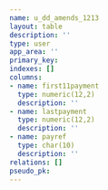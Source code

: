 ```yaml
---
name: u_dd_amends_1213
layout: table
description: ''
type: user
app_area: ''
primary_key: 
indexes: []
columns:
- name: first11payment
  type: numeric(12,2)
  description: ''
- name: lastpayment
  type: numeric(12,2)
  description: ''
- name: payref
  type: char(10)
  description: ''
relations: []
pseudo_pk: 
---
```


